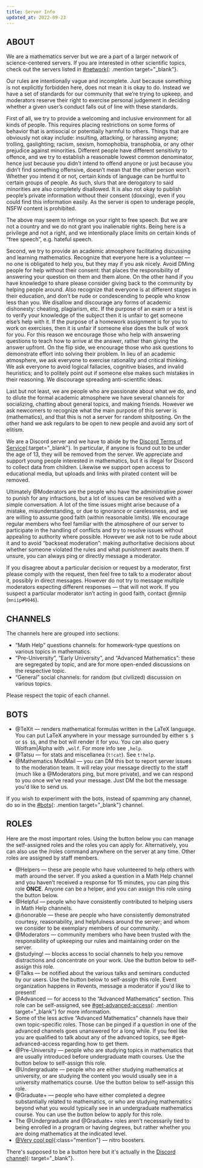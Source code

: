 ```yaml
---
title: Server Info
updated_at: 2022-09-23
---
```


## ABOUT

We are a mathematics server but we are a part of a larger network of science-centered servers. If you are interested in other scientific topics, check out the servers listed in [#network](https://discord.com/channels/268882317391429632/406129911992942593){: .mention target="_blank"}.

Our rules are intentionally vague and incomplete. Just because something is not explicitly forbidden here, does not mean it is okay to do. Instead we have a set of standards for our community that we’re trying to upkeep, and moderators reserve their right to exercise personal judgement in deciding whether a given user’s conduct falls out of line with these standards.

First of all, we try to provide a welcoming and inclusive environment for all kinds of people. This requires placing restrictions on some forms of behavior that is antisocial or potentially harmful to others. Things that are obviously not okay include: insulting, attacking, or harassing anyone; trolling, gaslighting; racism, sexism, homophobia, transphobia, or any other prejudice against minorities. Different people have different sensitivity to offence, and we try to establish a reasonable lowest common denominator, hence just because you didn’t intend to offend anyone or just because you didn’t find something offensive, doesn’t mean that the other person won’t. Whether you intend it or not, certain kinds of language can be hurtful to certain groups of people. As such, slurs that are derogatory to said minorities are also completely disallowed. It is also not okay to publish people’s private information without their consent (doxxing), even if you could find this information easily. As the server is open to underage people, NSFW content is prohibited.

The above may seem to infringe on your right to free speech. But we are not a country and we do not grant you inalienable rights. Being here is a privilege and not a right, and we intentionally place limits on certain kinds of “free speech”, e.g. hateful speech.

Second, we try to provide an academic atmosphere facilitating discussing and learning mathematics. Recognize that everyone here is a volunteer — no one is obligated to help you, but they may if you ask nicely. Avoid DMing people for help without their consent: that places the responsibility of answering your question on them and them alone. On the other hand if you have knowledge to share please consider giving back to the community by helping people around. Also recognize that everyone is at different stages in their education, and don’t be rude or condescending to people who know less than you. We disallow and discourage any forms of academic dishonesty: cheating, plagiarism, etc. If the purpose of an exam or a test is to verify your knowledge of the subject then it is unfair to get someone else’s help with it. If the purpose of a homework assignment is for you to work on exercises, then it is unfair if someone else does the bulk of work for you. For this reason we encourage those who help with answering questions to teach how to arrive at the answer, rather than giving the answer upfront. On the flip side, we encourage those who ask questions to demonstrate effort into solving their problem. In lieu of an academic atmosphere, we ask everyone to exercise rationality and critical thinking. We ask everyone to avoid logical fallacies, cognitive biases, and invalid heuristics; and to politely point out if someone else makes such mistakes in their reasoning. We discourage spreading anti-scientific ideas.

Last but not least, we are people who are passionate about what we do, and to dilute the formal academic atmosphere we have several channels for socializing, chatting about general topics, and making friends. However we ask newcomers to recognize what the main purpose of this server is (mathematics), and that this is not a server for random shitposting. On the other hand we ask regulars to be open to new people and avoid any sort of elitism.

We are a Discord server and we have to abide by the [Discord Terms of Service](https://discord.com/terms){:target="_blank"}. In particular, if anyone is found out to be under the age of 13, they will be removed from the server. We appreciate and support young people interested in mathematics, but it is illegal for Discord to collect data from children. Likewise we support open access to educational media, but uploads and links with pirated content will be removed.

Ultimately <a class="mention">@Moderators</a> are the people who have the administrative power to punish for any infractions, but a lot of issues can be resolved with a simple conversation. A lot of the time issues might arise because of a mistake, misunderstanding, or due to ignorance or carelessness, and we are willing to assume good faith (within reasonable limits). We encourage regular members who feel familiar with the atmosphere of our server to participate in the handling of conflicts and try to resolve issues without appealing to authority where possible. However we ask not to be rude about it and to avoid “backseat moderation”: making authoritative decisions about whether someone violated the rules and what punishment awaits them. If unsure, you can always ping or directly message a moderator.

If you disagree about a particular decision or request by a moderator, first please comply with the request, then feel free to talk to a moderator about it, possibly in direct messages. However do not try to message multiple moderators expecting different responses — that will not work. If you suspect a particular moderator isn’t acting in good faith, contact <a class="mention">@mniip</a> (`mniip#9046`).

## CHANNELS

The channels here are grouped into sections:
 - “Math Help” questions channels: for homework-type questions on various topics in mathematics.
 - “Pre-University”, “Early University”, and “Advanced Mathematics”: these are segregated by topic, and are for more open-ended discussions on the respective topic.
 - “General” social channels: for random (but civilized) discussion on various topics.

Please respect the topic of each channel.

## BOTS

 - <a class="mention">@TeXit</a> — renders mathematical formulas written in the LaTeX language. You can put LaTeX anywhere in your message surrounded by either `$ $` or `$$ $$`, and the bot will render it for you. You can also query Wolfram\|Alpha with `,wolf`. For more info see `,help`.
 - <a class="mention">@Tatsu</a> — for stats and miscellanea (`t!cat`). See `t!help`.
 - <a class="mention">@Mathematics ModMail</a> — you can DM this bot to report server issues to the moderation team. It will relay your message directly to the staff (much like a <a class="mention">@Moderators</a> ping, but more private), and we can respond to you once we've read your message. Just DM the bot the message you'd like to send us.

If you wish to experiment with the bots, instead of spamming any channel, do so in the [#bots](https://discord.com/channels/268882317391429632/488104216678760469){: .mention target="_blank"} channel.

## ROLES
Here are the most important roles. Using the button below you can manage the self-assigned roles and the roles you can apply for. Alternatively, you can also use the <a class="mention">/roles</a> command anywhere on the server at any time. Other roles are assigned by staff members.

 - <a class="mention">@Helpers</a> — these are people who have volunteered to help others with math around the server. If you asked a question in a Math Help channel and you haven’t received a response for 15 minutes, you can ping this role **ONCE**. Anyone can be a helper, and you can assign this role using the button below.
 - <a class="mention">@Helpful</a> — people who have consistently contributed to helping users in Math Help channels.
 - <a class="mention">@ℌonorable</a> — these are people who have consistently demonstrated courtesy, reasonability, and helpfulness around the server; and whom we consider to be exemplary members of our community.
 - <a class="mention">@Moderators</a> — community members who have been trusted with the responsibility of upkeeping our rules and maintaining order on the server.
 - <a class="mention">@studying!</a> — blocks access to social channels to help you remove distractions and concentrate on your work. Use the button below to self-assign this role.
 - <a class="mention">@Talks</a> — be notified about the various talks and seminars conducted by our users. Use the button below to self-assign this role. Event organization happens in #events, message a moderator if you'd like to present!
 - <a class="mention">@Advanced</a> — for access to the “Advanced Mathematics” section. This role can be self-assigned, see [#get-advanced-access](https://discord.com/channels/268882317391429632/790023107708583946/){: .mention target="_blank"} for more information.
 - Some of the less active “Advanced Mathematics” channels have their own topic-specific roles. Those can be pinged if a question in one of the advanced channels goes unanswered for a long while. If you feel like you are qualified to talk about any of the advanced topics, see #get-advanced-access regarding how to get them.
 - <a class="mention">@Pre-University</a> — people who are studying topics in mathematics that are usually introduced before undergraduate math courses. Use the button below to self-assign this role.
 - <a class="mention">@Undergraduate</a> — people who are either studying mathematics at university, or are studying the content you would usually see in a university mathematics course. Use the button below to self-assign this role.
 - <a class="mention">@Graduate+</a> — people who have either completed a degree substantially related to mathematics, or who are studying mathematics beyond what you would typically see in an undergraduate mathematics course. You can use the button below to apply for this role.
 - The <a class="mention">@Undergraduate</a> and <a class="mention">@Graduate+</a> roles aren’t necessarily tied to being enrolled in a program or having degrees, but rather whether you are doing mathematics at the indicated level.
 - [@Very cool ppl](#){:class="mention"} — nitro boosters.

There's supposed to be a button here but it's actually in the [Discord channel](https://discord.com/channels/268882317391429632/525440994242461702/987801227414880296){: target="_blank"}.
